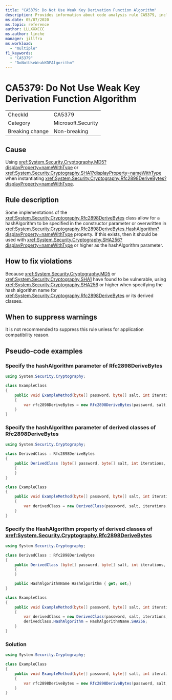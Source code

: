 ```yaml
---
title: "CA5379: Do Not Use Weak Key Derivation Function Algorithm"
description: Provides information about code analysis rule CA5379, including causes, how to fix violations, and when to suppress it.
ms.date: 05/07/2020
ms.topic: reference
author: LLLXXXCCC
ms.author: linche
manager: jillfra
ms.workload:
  - "multiple"
f1_keywords:
  - "CA5379"
  - "DoNotUseWeakKDFAlgorithm"
---
```

# CA5379: Do Not Use Weak Key Derivation Function Algorithm

|||
|-|-|
|CheckId|CA5379|
|Category|Microsoft.Security|
|Breaking change|Non-breaking|

## Cause

Using <xref:System.Security.Cryptography.MD5?displayProperty=nameWithType> or <xref:System.Security.Cryptography.SHA1?displayProperty=nameWithType> when instantiating <xref:System.Security.Cryptography.Rfc2898DeriveBytes?displayProperty=nameWithType>.

## Rule description

Some implementations of the <xref:System.Security.Cryptography.Rfc2898DeriveBytes> class allow for a hashAlgorithm to be specified in the constructor parameter or overwritten in <xref:System.Security.Cryptography.Rfc2898DeriveBytes.HashAlgorithm?displayProperty=nameWithType> property. If this exists, then it should be used with <xref:System.Security.Cryptography.SHA256?displayProperty=nameWithType> or higher as the hashAlgorithm parameter.

## How to fix violations

Because <xref:System.Security.Cryptography.MD5> or <xref:System.Security.Cryptography.SHA1> have found to be vulnerable, using <xref:System.Security.Cryptography.SHA256> or higher when specifying the hash algorithm name for <xref:System.Security.Cryptography.Rfc2898DeriveBytes> or its derived classes.

## When to suppress warnings

It is not recommended to suppress this rule unless for application compatibility reason.

## Pseudo-code examples

### Specify the hashAlgorithm parameter of Rfc2898DeriveBytes

```csharp
using System.Security.Cryptography;

class ExampleClass
{
    public void ExampleMethod(byte[] password, byte[] salt, int iterations, HashAlgorithmName hashAlgorithm)
    {
        var rfc2898DeriveBytes = new Rfc2898DeriveBytes(password, salt, iterations, HashAlgorithmName.MD5);
    }
}

```

### Specify the hashAlgorithm parameter of derived classes of Rfc2898DeriveBytes

```csharp
using System.Security.Cryptography;

class DerivedClass : Rfc2898DeriveBytes
{
    public DerivedClass (byte[] password, byte[] salt, int iterations, HashAlgorithmName hashAlgorithm) : base(password, salt, iterations, hashAlgorithm)
    {
    }
}

class ExampleClass
{
    public void ExampleMethod(byte[] password, byte[] salt, int iterations, HashAlgorithmName hashAlgorithm)
    {
        var derivedClass = new DerivedClass(password, salt, iterations, HashAlgorithmName.MD5);
    }
}

```

### Specify the HashAlgorithm property of derived classes of <xref:System.Security.Cryptography.Rfc2898DeriveBytes>

```csharp
using System.Security.Cryptography;

class DerivedClass : Rfc2898DeriveBytes
{
    public DerivedClass (byte[] password, byte[] salt, int iterations, HashAlgorithmName hashAlgorithm) : base(password, salt, iterations, hashAlgorithm)
    {
    }

    public HashAlgorithmName HashAlgorithm { get; set;}
}

class ExampleClass
{
    public void ExampleMethod(byte[] password, byte[] salt, int iterations, HashAlgorithmName hashAlgorithm)
    {
        var derivedClass = new DerivedClass(password, salt, iterations, HashAlgorithmName.MD5);
        derivedClass.HashAlgorithm = HashAlgorithmName.SHA256;
    }
}
```

### Solution

```csharp
using System.Security.Cryptography;

class ExampleClass
{
    public void ExampleMethod(byte[] password, byte[] salt, int iterations, HashAlgorithmName hashAlgorithm)
    {
        var rfc2898DeriveBytes = new Rfc2898DeriveBytes(password, salt, iterations, HashAlgorithmName.SHA256);
    }
}
```
